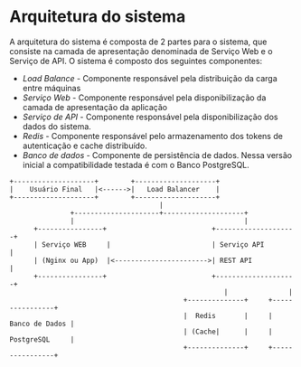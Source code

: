 # Arquitetura do sistema

A arquitetura do sistema é composta de 2 partes para o sistema, que consiste na camada de apresentação denominada de  Serviço Web e o Serviço de API. O sistema é composto dos seguintes componentes:

* *Load Balance* - Componente responsável pela distribuição da carga entre máquinas
* *Serviço Web* - Componente responsável pela disponibilização da camada de apresentação da aplicação
* *Serviço de API* - Componente responsável pela disponibilização dos dados do sistema.
* *Redis* - Componente responsável pelo armazenamento dos tokens de autenticação e cache distribuído.
* *Banco de dados* - Componente de persistência de dados.  Nessa versão inicial a compatibilidade testada é com o Banco PostgreSQL.

``` text
+--------------------+        +--------------------+
|    Usuário Final   |<------>|   Load Balancer    |
+--------------------+        +--------------------+
                                     |
               +---------------------+--------------------+
               |                                          |
      +----------------+                          +--------------------+
      | Serviço WEB     |                         | Serviço API        |
      | (Nginx ou App)  |<----------------------->| REST API           |
      +----------------+                          +--------------------+
                                                     |               |
                                           +--------------+     +----------------+
                                           |  Redis       |     | Banco de Dados |
                                           | (Cache|      |     | PostgreSQL     |
									       +--------------+     +----------------+
													      
```
